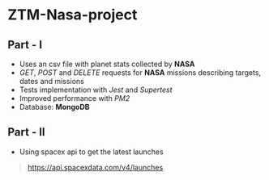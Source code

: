 # ZTM-Nasa-project

## Part - I
* Uses an csv file with planet stats collected by __NASA__
* _GET_, _POST_ and _DELETE_ requests for __NASA__ missions describing targets, dates and missions
* Tests implementation with _Jest_ and _Supertest_
* Improved performance with _PM2_
* Database: __MongoDB__


## Part - II
* Using spacex api to get the latest launches
>https://api.spacexdata.com/v4/launches

 